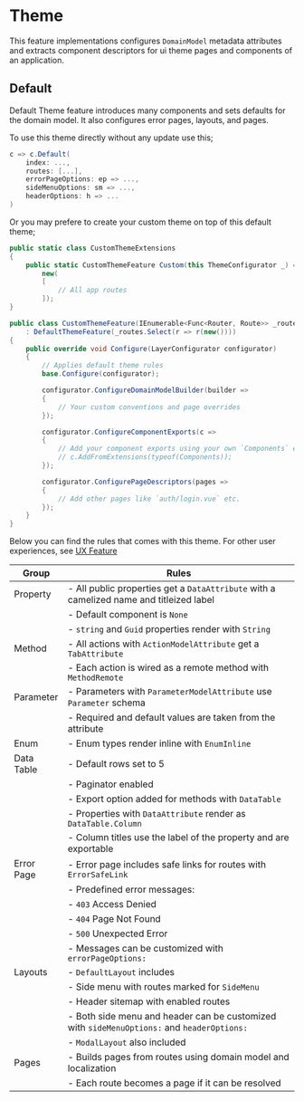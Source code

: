 # Theme

This feature implementations configures `DomainModel` metadata attributes and
extracts component descriptors for ui theme pages and components of an
application.

## Default

Default Theme feature introduces many components and sets defaults for the
domain model. It also configures error pages, layouts, and pages.

To use this theme directly without any update use this;

```csharp
c => c.Default(
    index: ...,
    routes: [...],
    errorPageOptions: ep => ...,
    sideMenuOptions: sm => ...,
    headerOptions: h => ...
)
```

Or you may prefere to create your custom theme on top of this default theme;

```csharp
public static class CustomThemeExtensions
{
    public static CustomThemeFeature Custom(this ThemeConfigurator _) =>
        new(
        [
            // All app routes
        ]);
}

public class CustomThemeFeature(IEnumerable<Func<Router, Route>> _routes)
    : DefaultThemeFeature(_routes.Select(r => r(new())))
{
    public override void Configure(LayerConfigurator configurator)
    {
        // Applies default theme rules
        base.Configure(configurator);

        configurator.ConfigureDomainModelBuilder(builder =>
        {
            // Your custom conventions and page overrides
        });

        configurator.ConfigureComponentExports(c =>
        {
            // Add your component exports using your own `Components` extensions
            // c.AddFromExtensions(typeof(Components));
        });

        configurator.ConfigurePageDescriptors(pages =>
        {
            // Add other pages like `auth/login.vue` etc.
        });
    }
}
```

Below you can find the rules that comes with this theme. For other user
experiences, see [UX Feature](ux.md)

| Group      | Rules                                                                                      |
| ---        | ---                                                                                        |
| Property   | - All public properties get a `DataAttribute` with a camelized name and titleized label    |
|            | - Default component is `None`                                                              |
|            | - `string` and `Guid` properties render with `String`                                      |
| Method     | - All actions with `ActionModelAttribute` get a `TabAttribute`                             |
|            | - Each action is wired as a remote method with `MethodRemote`                              |
| Parameter  | - Parameters with `ParameterModelAttribute` use `Parameter` schema                         |
|            | - Required and default values are taken from the attribute                                 |
| Enum       | - Enum types render inline with `EnumInline`                                               |
| Data Table | - Default rows set to 5                                                                    |
|            | - Paginator enabled                                                                        |
|            | - Export option added for methods with `DataTable`                                         |
|            | - Properties with `DataAttribute` render as `DataTable.Column`                             |
|            | - Column titles use the label of the property and are exportable                           |
| Error Page | - Error page includes safe links for routes with `ErrorSafeLink`                           |
|            | - Predefined error messages:                                                               |
|            |   - `403` Access Denied                                                                    |
|            |   - `404` Page Not Found                                                                   |
|            |   - `500` Unexpected Error                                                                 |
|            | - Messages can be customized with `errorPageOptions:`                                      |
| Layouts    | - `DefaultLayout` includes                                                                 |
|            |   - Side menu with routes marked for `SideMenu`                                            |
|            |   - Header sitemap with enabled routes                                                     |
|            | - Both side menu and header can be customized with `sideMenuOptions:` and `headerOptions:` |
|            | - `ModalLayout` also included                                                              |
| Pages      | - Builds pages from routes using domain model and localization                             |
|            | - Each route becomes a page if it can be resolved                                          |
